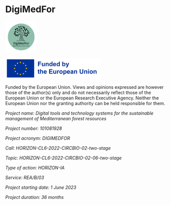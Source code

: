 # DigiMedFor

<p align="left">
  <img src="https://raw.githubusercontent.com/DigiMedFor/.github/main/images/Logo_Soft_Green_DigiMedFor.png" width="100">
</p>
<p align="left">
  <img src="https://raw.githubusercontent.com/DigiMedFor/.github/main/images/EU_Funded.png" width="300">

Funded by the European Union. Views and opinions expressed are however those of the author(s) only and do not necessarily reflect those of the European Union or the European Research Executive Agency. Neither the European Union nor the granting authority can be held responsible for them.

 <p> <i>
Project name: Digital tools and technology systems for the sustainable management of Mediterranean forest resources

Project number: 101081928

Project acronym: DIGIMEDFOR

Call: HORIZON-CL6-2022-CIRCBIO-02-two-stage

Topic: HORIZON-CL6-2022-CIRCBIO-02-06-two-stage

Type of action: HORIZON-IA

Service: REA/B/03

Project starting date: 1 June 2023

Project duration: 36 months 
</i> </p>
